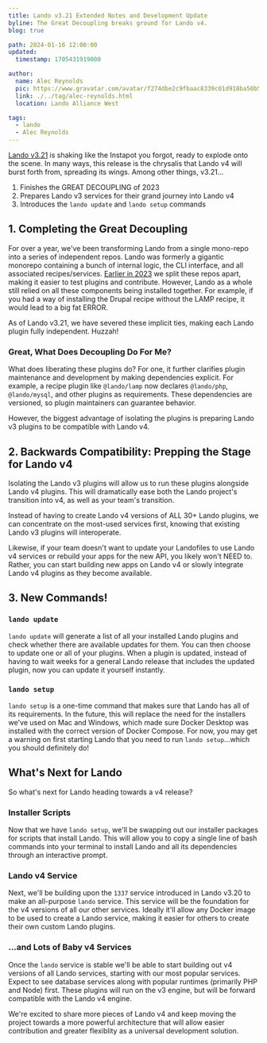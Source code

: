 ```yaml
---
title: Lando v3.21 Extended Notes and Development Update
byline: The Great Decoupling breaks ground for Lando v4.
blog: true

path: 2024-01-16 12:00:00
updated:
  timestamp: 1705431919000

author:
  name: Alec Reynolds
  pic: https://www.gravatar.com/avatar/f274dbe2c9fbaac8339c01d918ba50b5
  link: ./../tag/alec-reynolds.html
  location: Lando Alliance West

tags:
  - lando
  - Alec Reynolds
---
```


[Lando v3.21](https://github.com/lando/lando/releases/tag/v3.21.0-alpha10) is shaking like the Instapot you forgot, ready to explode onto the scene. In many ways, this release is the chrysalis that Lando v4 will burst forth from, spreading its wings. Among other things, v3.21...

1. Finishes the GREAT DECOUPLING of 2023
2. Prepares Lando v3 services for their grand journey into Lando v4
3. Introduces the `lando update` and `lando setup` commands

## 1. Completing the Great Decoupling

For over a year, we've been transforming Lando from a single mono-repo into a series of independent repos. Lando was formerly a gigantic monorepo containing a bunch of internal logic, the CLI interface, and all associated recipes/services. [Earlier in 2023](https://lando.dev/blog/2023/01/23/roadmap-of-2023.html#lando-is-now-fully-decoupled) we split these repos apart, making it easier to test plugins and contribute. However, Lando as a whole still relied on all these components being installed together. For example, if you had a way of installing the Drupal recipe without the LAMP recipe, it would lead to a big fat ERROR.

As of Lando v3.21, we have severed these implicit ties, making each Lando plugin fully independent. Huzzah!

### Great, What Does Decoupling Do For Me?

What does liberating these plugins do? For one, it further clarifies plugin maintenance and development by making dependencies explicit. For example, a recipe plugin like `@lando/lamp` now declares `@lando/php`, `@lando/mysql`, and other plugins as requirements. These dependencies are versioned, so plugin maintainers can guarantee behavior.

However, the biggest advantage of isolating the plugins is preparing Lando v3 plugins to be compatible with Lando v4.

## 2. Backwards Compatibility: Prepping the Stage for Lando v4

Isolating the Lando v3 plugins will allow us to run these plugins alongside Lando v4 plugins. This will dramatically ease both the Lando project's transition into v4, as well as your team's transition.

Instead of having to create Lando v4 versions of ALL 30+ Lando plugins, we can concentrate on the most-used services first, knowing that existing Lando v3 plugins will interoperate.

Likewise, if your team doesn't want to update your Landofiles to use Lando v4 services or rebuild your apps for the new API, you likely won't NEED to. Rather, you can start building new apps on Lando v4 or slowly integrate Lando v4 plugins as they become available.

## 3. New Commands!

### `lando update`

`lando update` will generate a list of all your installed Lando plugins and check whether there are available updates for them. You can then choose to update one or all of your plugins. When a plugin is updated, instead of having to wait weeks for a general Lando release that includes the updated plugin, now you can update it yourself instantly.

### `lando setup`

`lando setup` is a one-time command that makes sure that Lando has all of its requirements. In the future, this will replace the need for the installers we've used on Mac and Windows, which made sure Docker Desktop was installed with the correct version of Docker Compose. For now, you may get a warning on first starting Lando that you need to run `lando setup`...which you should definitely do!

## What's Next for Lando

So what's next for Lando heading towards a v4 release?

### Installer Scripts

Now that we have `lando setup`, we'll be swapping out our installer packages for scripts that install Lando. This will allow you to copy a single line of bash commands into your terminal to install Lando and all its dependencies through an interactive prompt.

### Lando v4 Service

Next, we'll be building upon the `1337` service introduced in Lando v3.20 to make an all-purpose `lando` service. This service will be the foundation for the v4 versions of all our other services. Ideally it'll allow any Docker image to be used to create a Lando service, making it easier for others to create their own custom Lando plugins.

### ...and Lots of Baby v4 Services

Once the `lando` service is stable we'll be able to start building out v4 versions of all Lando services, starting with our most popular services. Expect to see database services along with popular runtimes (primarily PHP and Node) first. These plugins will run on the v3 engine, but will be forward compatible with the Lando v4 engine.

We're excited to share more pieces of Lando v4 and keep moving the project towards a more powerful architecture that will allow easier contribution and greater flexiblity as a universal development solution.

   
